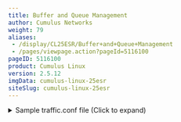 ```yaml
---
title: Buffer and Queue Management
author: Cumulus Networks
weight: 79
aliases:
 - /display/CL25ESR/Buffer+and+Queue+Management
 - /pages/viewpage.action?pageId=5116100
pageID: 5116100
product: Cumulus Linux
version: 2.5.12
imgData: cumulus-linux-25esr
siteSlug: cumulus-linux-25esr
---
```

<details>

Hardware datapath configuration manages packet buffering, queueing, and
scheduling in hardware. There are two configuration input files:

  - `/etc/cumulus/datapath/traffic.conf`, which describes priority
    groups and assigns the scheduling algorithm and weights

  - `/etc/bcm.d/datapath/datapath.conf`, which assigns buffer space and
    egress queues

{{%notice warning%}}

Versions of these files prior to Cumulus Linux 2.1 are incompatible with
Cumulus Linux 2.1 and later; using older files will cause `switchd` to
fail to start and return an error that it cannot find the
`/var/lib/cumulus/rc.datapath` file.

{{%/notice%}}

Each packet is assigned to an ASIC Class of Service (CoS) value based on
the packet’s priority value stored in the 802.1p (Class of Service) or
DSCP (Differentiated Services Code Point) header field. The packet is
assigned to a priority group based on the CoS value.

Priority groups include:

  - *Control*: Highest priority traffic

  - *Service*: Second-highest priority traffic

  - *Lossless*: Traffic protected by priority flow control

  - *Bulk*: All remaining traffic

A lossless traffic group is protected from packet drops by configuring
the datapath to use priority pause. A lossless priority group requires a
port group configuration, which specifies the ports configured for
priority flow control and the additional buffer space assigned to each
port for packets in the lossless priority group.

The scheduler is configured to use a hybrid scheduling algorithm. It
applies strict priority to control traffic queues and a weighted round
robin selection from the remaining queues. Unicast packets and multicast
packets with the same priority value are assigned to separate queues,
which are assigned equal scheduling weights.

Datapath configuration takes effect when you initialize `switchd`.
Changes to the `traffic.conf` file require you to [restart
`switchd`](Configuring-switchd.html#src-5115907_Configuringswitchd-restartswitchd)
.

## Commands</span>

If you modify the configuration in the
`/etc/cumulus/datapath/traffic.conf` file, you must [restart
`switchd`](Configuring-switchd.html#src-5115907_Configuringswitchd-restartswitchd)
for the changes to take effect:

    cumulus@switch:~$ sudo service switchd restart

## Configuration Files</span>

The following configuration applies to 10G and 40G switches only ([any
switch](http://cumulusnetworks.com/hcl/) on the Trident, Trident+, or
Trident II platform).

  - `/etc/cumulus/datapath/traffic.conf`: The datapath configuration
    file.

<summary>Sample traffic.conf file (Click to expand) </summary>

``` 
cumulus@switch:~$ cat /etc/cumulus/datapath/traffic.conf
# 
# /etc/cumulus/datapath/traffic.conf
#                                                                              
 
# packet header field used to determine the packet priority level          
# fields include {802.1p, dscp}                                            
traffic.packet_priority_source = 802.1p                                    
                                        
# remark packet priority value                                             
# fields include {802.1p, none}                                            
traffic.remark_packet_priority = none                              
                                                                             
# packet priority values assigned to each internal cos value              
# internal cos values {cos_0..cos_7}                                   
# (internal cos 3 has been reserved for CPU-generated traffic)         
# 802.1p values = {0..7}, dscp values = {0..63}                         
traffic.cos_0.packet_priorities = [0]                                 
traffic.cos_1.packet_priorities = [1]                            
traffic.cos_2.packet_priorities = [2]                              
traffic.cos_3.packet_priorities = []                            
traffic.cos_4.packet_priorities = [3,4]                                    
traffic.cos_5.packet_priorities = [5] 
traffic.cos_6.packet_priorities = [6]                         
traffic.cos_7.packet_priorities = [7]                         
                                                              
# priority groups                                             
traffic.priority_group_list = [control, service, bulk]        
                                                              
# internal cos values assigned to each priority group         
# each cos value should be assigned exactly once              
# internal cos values {0..7}                                  
priority_group.control.cos_list = [7]                         
priority_group.service.cos_list = [2]                         
priority_group.bulk.cos_list = [0,1,3,4,5,6]                  
                                                              
# to configure a lossless priority group:                     
# -- uncomment the cos list config and and assign cos value(s)
# -- uncomment port_group_0 configurations and set the lossless flag, buffer si
ze, ports                                                                     
# -- (currently only one traffic group is allowed, with port range 'allports')
# priority_group.lossless.cos_list = [] 
 
# lossless port group 
# -- lossless flag    
arranging in: tiled
arranging in: tiled
# -- buffer size in bytes for each port                        
# -- port group                                                
# priority_group.lossless.lossless_flag = true                 
# priority_group.lossless.port_group_0.port_buffer_bytes = 4096
# priority_group.lossless.port_group_0.port_range = allports 
 
# to configure pause on a group of ports: 
# uncomment the link pause port group list
# add or replace a port group name to the list
# populate the port set, e.g. 
#    swp1-swp4,swp8,swp50s0-swp50s3
# enable pause frame transmit and/or pause frame receive
 
# link pause 
# link_pause.port_group_list = [port_group_0] 
# link_pause.port_group_0.port_set = swp1-swp4,swp6
# link_pause.port_group_0.rx_enable = true
# link_pause.port_group_0.tx_enable = true                   
  
# scheduling algorithm: algorithm values = {dwrr}
scheduling.algorithm = dwrr 
  
# traffic group scheduling weight
# weight values = {0..127}     
# '0' indicates strict priority
priority_group.control.weight = 0                         
priority_group.service.weight = 32                        
priority_group.bulk.weight = 16                           
priority_group.lossless.weight = 16                       
                                                          
# To turn on/off Denial of service (DOS) prevention checks
dos_enable = false                                
                                                  
# To enable cut-through forwarding                
cut_through_enable = true                         
                                                  
# Enable resilient hashing                        
#resilient_hash_enable = FALSE                    
                                                  
# Resilient hashing flowset entries per ECMP group
# Valid values - 64, 128, 256, 512, 1024
#resilient_hash_entries_ecmp = 128   
                             
# Enable symmetric hashing   
#symmetric_hash_enable = TRUE
 
# Set sflow/sample ingress cpu packet rate and burst in packets/sec 
# Values: {0..16384} 
#sflow.rate = 16384  
#sflow.burst = 16384 
 
#Specify the maximum number of paths per route entry. 
#  Maximum paths supported is 200. 
#  Default value 0 takes the number of physical ports as the max path size. 
#ecmp_max_paths = 0      
```

## Configuring Traffic Marking through ACL Rules</span>

You can mark traffic for egress packets through `iptables` or
`ip6tables` rule classifications. To enable these rules, you do one of
the following:

  - Mark DSCP values in egress packets.

  - Mark 802.1p CoS values in egress packets.

To enable traffic marking, use `cl-acltool`. Add the `-p` option to
specify the location of the policy file. By default, if you don't
include the `-p` option, `cl-acltool` looks for the policy file in
`/etc/cumulus/acl/policy.d/`.

The iptables-/ip6tables-based marking is supported via the following
action extension:

    -j SETQOS --set-dscp 10 --set-cos 5

You can specify one of the following targets for SETQOS:

| Option                | Description                                                                                                                                                 |
| --------------------- | ----------------------------------------------------------------------------------------------------------------------------------------------------------- |
| –set-cos INT          | Sets the datapath resource/queuing class value. Values are defined in [IEEE\_P802.1p](http://en.wikipedia.org/wiki/IEEE_P802.1p).                           |
| –set-dscp value       | Sets the DSCP field in packet header to a value, which can be either a decimal or hex value.                                                                |
| –set-dscp-class class | Sets the DSCP field in the packet header to the value represented by the DiffServ class value. This class can be EF, BE or any of the CSxx or AFxx classes. |

{{%notice note%}}

You can specify either `--set-dscp` or `--set-dscp-class`, but not both.

{{%/notice%}}

Here are two example rules:

    [iptables]
    -t mangle -A FORWARD --in-interface swp+ -p tcp --dport bgp -j SETQOS --set-dscp 10 --set-cos 5
    
    [ip6tables]
    -t mangle -A FORWARD --in-interface swp+ -j SETQOS --set-dscp 10

You can put the rule in either the *mangle* table or the default
*filter* table; the mangle table and filter table are put into separate
TCAM slices in the hardware.

To put the rule in the mangle table, include `-t mangle`; to put the
rule in the filter table, omit `-t mangle`.

## Configuring Link Pause</span>

The PAUSE frame is a flow control mechanism that halts the transmission
of the transmitter for a specified period of time. A server or other
network node within the data center may be receiving traffic faster than
it can handle it, thus the PAUSE frame. In Cumulus Linux, individual
ports can be configured to execute link pause by:

  - Transmitting pause frames when its ingress buffers become congested
    (TX pause enable) and/or

  - Responding to received pause frames (RX pause enable).

Just like configuring buffer and queue management link pause is
configured by editing `/etc/cumulus/datapath/traffic.conf`.

Here is an example configuration which turns of both types of link pause
for swp2 and swp3:

``` 
# to configure pause on a group of ports:
# uncomment the link pause port group list
# add or replace a port group name to the list
# populate the port set, e.g.
# swp1-swp4,swp8,swp50s0-swp50s3
# enable pause frame transmit and/or pause frame receive 
# link pause
link_pause.port_group_list = [port_group_0] 
link_pause.port_group_0.port_set = swp2-swp3 
link_pause.port_group_0.rx_enable = true 
link_pause.port_group_0.tx_enable = true           
```

A *port group* refers to one or more sequences of contiguous ports.
Multiple port groups can be defined by:

  - Adding a comma-separated list of port group names to the
    port\_group\_list.

  - Adding the port\_set, rx\_enable, and tx\_enable configuration lines
    for each port group.

You can specify the set of ports in a port group in comma-separated
sequences of contiguous ports; you can see which ports are contiguous in
`/var/lib/cumulus/porttab`. The syntax supports:

  - A single port (swp1s0 or swp5)

  - A sequence of regular swp ports (swp2-swp5)

  - A sequence within a breakout swp port (swp6s0-swp6s3)

  - A sequence of regular and breakout ports, provided they are all in a
    contiguous range. For example:
    
        ...
        swp2
        swp3
        swp4
        swp5
        swp6s0
        swp6s1
        swp6s2
        swp6s3
        swp7
        ...

[Restart
`switchd`](Configuring-switchd.html#src-5115907_Configuringswitchd-restartswitchd)
to allow link pause configuration changes to take effect:

    cumulus@switch:~$ sudo service switchd restart

## Useful Links</span>

  - [iptables-extensions man
    page](http://ipset.netfilter.org/iptables-extensions.man.html)

## Caveats and Errata</span>

  - You can configure Quality of Service (QoS) for 10G and 40G switches
    only; that is, any switch on the Trident, Trident+, or Trident II
    platform.

<article id="html-search-results" class="ht-content" style="display: none;">

</article>

<footer id="ht-footer">

</footer>

</details>
